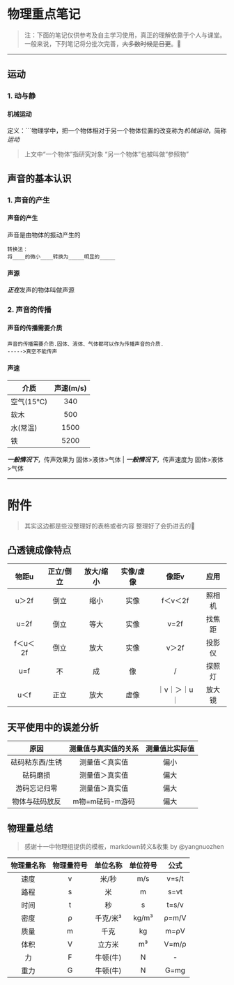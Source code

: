 # 物理重点笔记

>注：下面的笔记仅供参考及自主学习使用，真正的理解依靠于个人与课堂。
>一般来说，下列笔记将分批次完善，~~大多数时候是日更~~。🍫

----

## 运动

### 1. 动与静

#### 机械运动

定义：```物理学中，把一个物体相对于另一个物体位置的改变称为*机械运动*，简称*运动*

> 上文中“一个物体”指研究对象
“另一个物体”也被叫做“参照物”

## 声音的基本认识

### 1. 声音的产生
  
#### 声音的产生

  声音是由物体的振动产生的
  
  ```
  转换法：
  将____的微小____转换为_____明显的_____
  ```
  
#### 声源
  
  ***正在***发声的物体叫做声源

### 2. 声音的传播

#### 声音的传播需要介质
  
    声音的传播需要介质.固体、液体、气体都可以作为传播声音的介质.
    ----->真空不能传声
    
#### 声速

  介质|声速(m/s)
  --|:--:
  空气(15℃)|340
  软木|500
  水(常温)|1500
  铁|5200

  ***一般情况下***，传声效果为
    固体>液体>气体 |
  ***一般情况下***，传声速度为
    固体>液体>气体

---

# 附件

>其实这边都是些没整理好的表格或者内容 整理好了会扔进去的🤜

## 凸透镜成像特点

物距u|正立/倒立|放大/缩小|实像/虚像|像距v|应用
  :--:|:--:|:--:|:--:|:--:|:--:
  u＞2f|倒立|缩小|实像|f＜v＜2f|照相机
  u=2f|倒立|等大|实像|v=2f|找焦距
  f＜u＜2f|倒立|放大|实像|v＞2f|投影仪
  u=f|不|成|像|/|探照灯
  u＜f|正立|放大|虚像|｜v｜＞｜u｜|放大镜

## 天平使用中的误差分析

原因|测量值与真实值的关系|测量值比实际值
  :--:|:--:|:--:
  砝码粘东西/生锈|测量值＜真实值|偏小
  砝码磨损|测量值＞真实值|偏大
  游码忘记归零|测量值＞真实值|偏大
  物体与砝码放反|m物=m砝码-m游码|偏大

## 物理量总结

>感谢十一中物理组提供的模板，markdown转义&收集 by @yangnuozhen


 物理量名称|物理量符号|单位名称|单位符号|公式
  :--:|:--:|:--:|:--:|:--:
  速度|v|米/秒|m/s|v=s/t
  路程|s|米|m|s=vt
  时间|t|秒|s|t=s/v
  密度|ρ|千克/米³|kg/m³|ρ=m/V
  质量|m|千克|kg|m=ρV
  体积|V|立方米|m³|V=m/ρ
  力|F|牛顿(牛)|N|-
  重力|G|牛顿(牛)|N|G=mg
